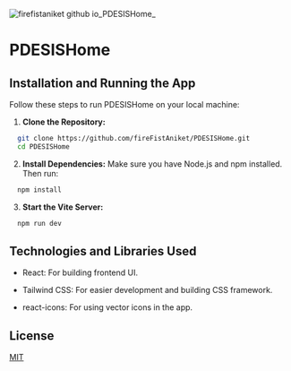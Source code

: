 ![firefistaniket github io_PDESISHome_](https://github.com/user-attachments/assets/ebacb711-b420-4d01-81a1-1fcf1ce88a8c)

# PDESISHome


## Installation and Running the App

Follow these steps to run PDESISHome on your local machine:

1. **Clone the Repository:**
```bash
  git clone https://github.com/fireFistAniket/PDESISHome.git
  cd PDESISHome
```

2. **Install Dependencies:**
Make sure you have Node.js and npm installed. Then run:
```bash
  npm install
```
3. **Start the Vite Server:**
```bash
  npm run dev
```

## Technologies and Libraries Used

- React: For building frontend UI.

- Tailwind CSS: For easier development and building CSS framework.

- react-icons: For using vector icons in the app.


## License

[MIT](https://choosealicense.com/licenses/mit/)

